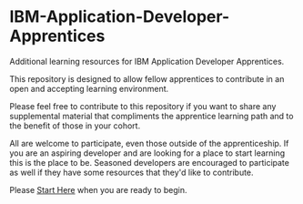 # IBM-Application-Developer-Apprentices
Additional learning resources for IBM Application Developer Apprentices.
 
This repository is designed to allow fellow apprentices to contribute in an open and accepting learning environment.
 
Please feel free to contribute to this repository if you want to share any supplemental material that compliments the apprentice learning path and to the benefit of those in your cohort.
 
All are welcome to participate, even those outside of the apprenticeship.
If you are an aspiring developer and are looking for a place to start learning this is the place to be. Seasoned developers are encouraged to participate as well if they have some resources that they'd like to contribute.
 
Please [Start Here](https://github.com/Cbarona/IBM-Application-Developer-Apprentices/tree/main/StartHere) when you are ready to begin.
